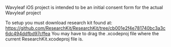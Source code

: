 Wavyleaf iOS project is intended to be an initial consent form for the actual Wavyleaf project

To setup you must download research kit found at:
https://github.com/ResearchKit/ResearchKit/tree/cb001e2f4e781740bc3a3c6dc494ddfbd97cffea
You may have to drag the .xcodeproj file where the current ResearchKit.xcodeproj file is.
